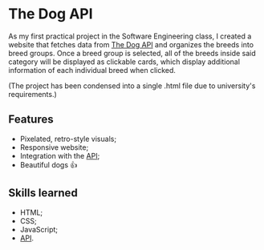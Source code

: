 # The Dog API
As my first practical project in the Software Engineering class, I created a website that fetches data from [The Dog API](https://thedogapi.com/) and organizes the breeds into breed groups.
Once a breed group is selected, all of the breeds inside said category will be displayed as clickable cards, which display additional information of each individual breed when clicked.

(The project has been condensed into a single .html file due to university's requirements.)

## Features
* Pixelated, retro-style visuals;
* Responsive website;
* Integration with the [API](https://thedogapi.com/);
* Beautiful dogs 👍

## Skills learned
* HTML;
* CSS;
* JavaScript;
* [API](https://thedogapi.com/).
